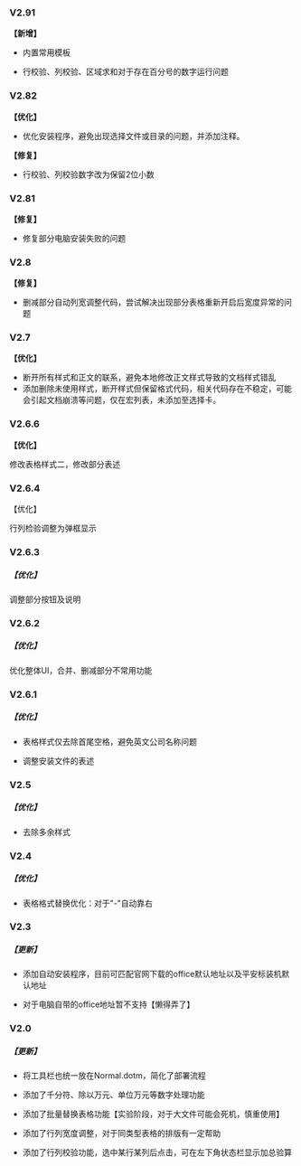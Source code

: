 ### V2.91

**【新增】**

- 内置常用模板

- 行校验、列校验、区域求和对于存在百分号的数字运行问题

### V2.82

**【优化】**

- 优化安装程序，避免出现选择文件或目录的问题，并添加注释。

**【修复】**

- 行校验、列校验数字改为保留2位小数

### V2.81

**【修复】**

- 修复部分电脑安装失败的问题

### V2.8

**【修复】**

- 删减部分自动列宽调整代码，尝试解决出现部分表格重新开启后宽度异常的问题

### V2.7

**【优化】**

- 断开所有样式和正文的联系，避免本地修改正文样式导致的文档样式错乱
- 添加删除未使用样式，断开样式但保留格式代码，相关代码存在不稳定，可能会引起文档崩溃等问题，仅在宏列表，未添加至选择卡。

### V2.6.6

**【优化】**

修改表格样式二，修改部分表述

### V2.6.4

【优化】

行列检验调整为弹框显示

### V2.6.3

##### 【优化】

调整部分按钮及说明

### V2.6.2

##### 【优化】

优化整体UI，合并、删减部分不常用功能

### V2.6.1

##### 【优化】

- 表格样式仅去除首尾空格，避免英文公司名称问题

- 调整安装文件的表述

### V2.5

##### 【优化】

- 去除多余样式

### V2.4

##### 【优化】

- 表格格式替换优化：对于"-"自动靠右

### V2.3

##### 【更新】

- 添加自动安装程序，目前可匹配官网下载的office默认地址以及平安标装机默认地址

- 对于电脑自带的office地址暂不支持【懒得弄了】

### V2.0

##### 【更新】

- 将工具栏也统一放在Normal.dotm，简化了部署流程

- 添加了千分符、除以万元、单位万元等数字处理功能

- 添加了批量替换表格功能【实验阶段，对于大文件可能会死机，慎重使用】

- 添加了行列宽度调整，对于同类型表格的排版有一定帮助

- 添加了行列校验功能，选中某行某列后点击，可在左下角状态栏显示加总验算